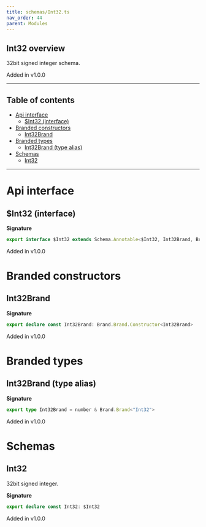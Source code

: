 ```yaml
---
title: schemas/Int32.ts
nav_order: 44
parent: Modules
---
```


## Int32 overview

32bit signed integer schema.

Added in v1.0.0

---

<h2 class="text-delta">Table of contents</h2>

- [Api interface](#api-interface)
  - [$Int32 (interface)](#int32-interface)
- [Branded constructors](#branded-constructors)
  - [Int32Brand](#int32brand)
- [Branded types](#branded-types)
  - [Int32Brand (type alias)](#int32brand-type-alias)
- [Schemas](#schemas)
  - [Int32](#int32)

---

# Api interface

## $Int32 (interface)

**Signature**

```ts
export interface $Int32 extends Schema.Annotable<$Int32, Int32Brand, Brand.Brand.Unbranded<Int32Brand>, never> {}
```

Added in v1.0.0

# Branded constructors

## Int32Brand

**Signature**

```ts
export declare const Int32Brand: Brand.Brand.Constructor<Int32Brand>
```

Added in v1.0.0

# Branded types

## Int32Brand (type alias)

**Signature**

```ts
export type Int32Brand = number & Brand.Brand<"Int32">
```

Added in v1.0.0

# Schemas

## Int32

32bit signed integer.

**Signature**

```ts
export declare const Int32: $Int32
```

Added in v1.0.0
